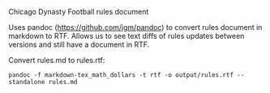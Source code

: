 Chicago Dynasty Football rules document

Uses pandoc (https://github.com/jgm/pandoc) to convert rules document in markdown to RTF.  Allows us to see text diffs of rules updates between versions and still have a document in RTF.

Convert rules.md to rules.rtf:

`` pandoc -f markdown-tex_math_dollars -t rtf -o output/rules.rtf --standalone rules.md ``

